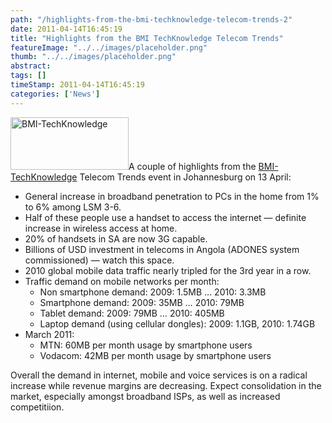 ```yaml
---
path: "/highlights-from-the-bmi-techknowledge-telecom-trends-2" 
date: 2011-04-14T16:45:19 
title: "Highlights from the BMI TechKnowledge Telecom Trends" 
featureImage: "../../images/placeholder.png" 
thumb: "../../images/placeholder.png" 
abstract:  
tags: [] 
timeStamp: 2011-04-14T16:45:19 
categories: ['News'] 
---
```


<p><img class="alignright size-full wp-image-156" src="http://mlab/wp-content/uploads/2011/04/bmit-t.png" alt="BMI-TechKnowledge" width="189" height="84" />A couple of highlights from the <a href="http://www.bmi-t.co.za/">BMI-TechKnowledge</a> Telecom Trends event in Johannesburg on 13 April:</p>
<ul>
<li>General increase in broadband penetration to PCs in the home from 1% to 6% among LSM 3-6.</li>
<li>Half of these people use a handset to access the internet &#8212; definite increase in wireless access at home.</li>
<li>20% of handsets in SA are now 3G capable.</li>
<li>Billions of USD investment in telecoms in Angola (ADONES system commissioned) &#8212; watch this space.</li>
<li>2010 global mobile data traffic nearly tripled for the 3rd year in a row.</li>
<li>Traffic demand on mobile networks per month:
<ul>
<li>Non smartphone demand: 2009: 1.5MB &#8230; 2010: 3.3MB</li>
<li>Smartphone demand: 2009: 35MB &#8230; 2010: 79MB</li>
<li>Tablet demand: 2009: 79MB &#8230; 2010: 405MB</li>
<li>Laptop demand (using cellular dongles): 2009: 1.1GB, 2010: 1.74GB</li>
</ul>
</li>
<li>March 2011:
<ul>
<li>MTN: 60MB per month usage by smartphone users</li>
<li>Vodacom: 42MB per month usage by smartphone users</li>
</ul>
</li>
</ul>
<p>Overall the demand in internet, mobile and voice services is on a radical increase while revenue margins are decreasing. Expect consolidation in the market, especially amongst broadband ISPs, as well as increased competitiion.</p>
